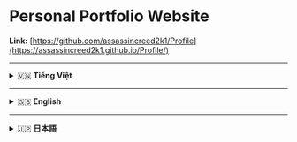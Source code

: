 
# Personal Portfolio Website

**Link:** [https://github.com/assassincreed2k1/Profile](https://assassincreed2k1.github.io/Profile/)

---


<details>
<summary>🇻🇳 <strong>Tiếng Việt</strong></summary>

### Mục đích dự án
①　Thực hành và nâng cao kỹ năng lập trình web hiện đại, responsive.

②　Xây dựng một website portfolio chuyên nghiệp để giới thiệu kỹ năng, kinh nghiệm và dự án cá nhân.

### Giới thiệu dự án
Personal Portfolio Website là trang web cá nhân do chính tôi phát triển, dùng để giới thiệu bản thân, kỹ năng, kinh nghiệm và các dự án nổi bật. Website hỗ trợ 3 ngôn ngữ (Việt/Anh/Nhật), giao diện hiện đại, hiệu ứng động mượt mà, tối ưu cho mọi thiết bị.

Các tính năng nổi bật gồm: chuyển đổi ngôn ngữ động, hiệu ứng animation, trình bày kỹ năng bằng progress bar, giới thiệu dự án, timeline kinh nghiệm, sở thích, form liên hệ và theme tối.


### Điểm nổi bật
- Đa ngôn ngữ (Việt/Anh/Nhật), chuyển đổi realtime
- Thiết kế hiện đại, responsive, tối ưu mobile
- Hiệu ứng động, trải nghiệm người dùng mượt mà
- Tối ưu tốc độ tải trang, code nhẹ
- <strong>Nhận tin nhắn qua EmailJS</strong>: Form liên hệ sử dụng EmailJS để gửi trực tiếp lời nhắn của bạn tới email cá nhân của tôi mà không cần backend server.
- <strong>Download PDF</strong>: Bạn có thể tải về bản PDF Portfolio cá nhân trực tiếp từ website (nút "Download PDF").

### Công nghệ sử dụng
- HTML5, CSS3, JavaScript (ES6+), Font Awesome, Google Fonts
- CSS Grid, Flexbox, Animation
- VS Code, Git, GitHub

### Quy mô & Vai trò
- 1 người (tự phát triển toàn bộ)
- Thiết kế UI/UX, lập trình frontend, tối ưu responsive, đa ngôn ngữ, tối ưu hiệu suất

### Thời gian phát triển
- 1 tháng

### Chức năng chính
- Giới thiệu bản thân, kỹ năng, dự án, kinh nghiệm, sở thích
- Chuyển đổi ngôn ngữ động
- Giao diện tối hiện đại
- Form liên hệ, liên kết mạng xã hội

### Mở rộng tương lai
- Dashboard quản trị nội dung
- Blog cá nhân
- Trang chi tiết dự án
- Tích hợp Google Analytics, SEO

</details>

---


<details>
<summary>🇬🇧 <strong>English</strong></summary>

### Project Purpose
①　Practice and improve modern web programming and responsive design skills.

②　Build a professional portfolio website to effectively showcase personal skills, experience, and projects.

### Project Description
Personal Portfolio Website is a modern, interactive personal site I developed to present myself, my skills, experience, and featured projects. The site supports 3 languages (Vietnamese/English/Japanese), has a modern UI, smooth animations, and is fully responsive for all devices.

Key features include: dynamic language switching, animation effects, skill progress bars, project showcase, experience timeline, hobbies, contact form, and dark theme.


### Highlights
- Multilingual (VN/EN/JP) with realtime switching
- Modern, responsive, mobile-first design
- Interactive animations and smooth UX
- Optimized for fast loading and lightweight code
- <strong>Contact via EmailJS</strong>: The contact form uses EmailJS to send your message directly to my email without a backend server.
- <strong>Download PDF</strong>: You can download my Portfolio as a PDF directly from the website ("Download PDF" button).

### Technologies Used
- HTML5, CSS3, JavaScript (ES6+), Font Awesome, Google Fonts
- CSS Grid, Flexbox, Animation
- VS Code, Git, GitHub

### Team & Role
- 1 person (self-developed)
- UI/UX design, frontend coding, responsive, multilingual, performance optimization

### Development Time
- 1 month

### Main Features
- Hero section, skills, projects, experience, hobbies
- Dynamic language switching
- Modern dark theme
- Contact form, social links

### Future Extensions
- Admin dashboard for content
- Blog feature
- Project detail pages
- Google Analytics, SEO

</details>

---


<details>
<summary>🇯🇵 <strong>日本語</strong></summary>

## プロジェクトの目的
①　現代的なWeb技術とレスポンシブデザインスキルを実践・向上させること

②　個人のスキル、経験、プロジェクトを効果的に紹介できるプロフェッショナルなポートフォリオサイトを構築すること

## プロジェクトの説明
Personal Portfolio Website は、私が自ら開発したモダンでインタラクティブな個人ポートフォリオサイトです。フルスタック開発者・DevOpsエンジニアとしての技術力と経験を包括的に紹介するプラットフォームとして設計されています。

本サイトでは、多言語対応（日本語・英語・ベトナム語）により、グローバルな視聴者に向けて自己紹介を行うことができます。アニメーション効果、スムーズなスクロール、レスポンシブデザインを駆使し、訪問者に印象的なユーザー体験を提供します。

また、技術スキルの可視化、プロジェクト紹介、経歴表示、趣味・関心事の共有など、個人ブランディングに必要な要素を統合的に管理できる構成となっています。モバイルファーストのアプローチにより、あらゆるデバイスで最適な表示を実現しています。


## こだわりポイント
✅ **多言語対応による国際性**
JavaScript による動的言語切り替え機能を実装し、日本語・英語・ベトナム語の3言語で情報を提供。グローバルな採用市場に対応。

✅ **モダンで洗練されたデザイン**
CSS Grid・Flexbox を活用したレスポンシブレイアウト、グラデーション効果、アニメーションにより、プロフェッショナルな印象を演出。

✅ **インタラクティブなユーザー体験**
スムーズなスクロールアニメーション、ホバーエフェクト、タイピングアニメーション、スキルバーの動的表示など、訪問者を惹きつける仕掛けを多数実装。

✅ **完全レスポンシブ対応**
モバイルファーストの設計思想により、スマートフォンから大画面モニターまで、あらゆるデバイスで最適な表示を保証。

✅ **パフォーマンス最適化**
軽量なコード設計、効率的なCSS、最適化されたアニメーションにより、高速な読み込み速度を実現。
✅ <strong>EmailJSによるメッセージ受信</strong>: お問い合わせフォームはEmailJSを利用し、サーバー不要で直接メールを受信できます。
✅ <strong>PDFダウンロード</strong>: Webサイト上の「Download PDF」ボタンからポートフォリオPDFを直接ダウンロード可能。

## 使用した技術
**フロントエンド:** HTML5、CSS3、JavaScript (ES6+)、Font Awesome、Google Fonts
**デザイン:** CSS Grid、Flexbox、CSS Animation、Responsive Design
**開発環境:** VS Code、Git、GitHub
**ホスティング:** GitHub Pages / Netlify (予定)

## チーム規模
1人（個人開発）

**担当範囲:**
- UI/UX設計
- フロントエンド開発
- レスポンシブデザイン実装
- 多言語対応機能開発
- パフォーマンス最適化
- クロスブラウザ対応

## 開発期間
1か月

## 主な機能
- **ヒーローセクション:** インパクトのある自己紹介とタイピングアニメーション
- **スキル表示:** 技術スキルの可視化とプログレスバーアニメーション
- **プロジェクト紹介:** 主要プロジェクトのポートフォリオギャラリー
- **経歴タイムライン:** 学歴・職歴の時系列表示
- **趣味・関心:** 個人的な関心事項の紹介
- **コンタクトフォーム:** 問い合わせ機能とソーシャルリンク
- **多言語切り替え:** リアルタイム言語変更機能
- **ダークテーマ:** モダンで目に優しいダークカラーパレット

## 今後の拡張予定
- 管理者ダッシュボードによるコンテンツ管理
- ブログ機能の追加
- プロジェクト詳細ページの実装
- Google Analytics による訪問者分析
- SEO最適化の強化
</details>
